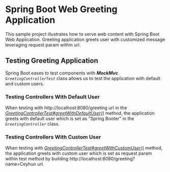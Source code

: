 # Spring Boot Web Greeting Application

This sample project illustrates how to serve web content with Spring Boot Web Application. Greeting application greets user with customized message leveraging request param within url.

## Testing Greeting Application

Spring Boot eases to test components with ***MockMvc***. *`GreetingControllerTest`* class allows us to test the application with default and custom users.

### Testing Controllers With Default User

When testing with http://localhost:8080/greeting url in the  [*GreetingControllerTest#greetWithDefaultUser()*](src/test/java/com/ca/samples/springwebgreeting/GreetingControllerTest.java) method, the application greets with default user which is set as "Spring Booter" in the *`GreetingController`* class.

### Testing Controllers With Custom User

When testing with [*GreetingControllerTest#greetWithCustomUser()*](src/test/java/com/ca/samples/springwebgreeting/GreetingControllerTest.java) method, the application greets with custom user which is set as request param within test method by building http://localhost:8080/greeting?name=Ceyhun url.
